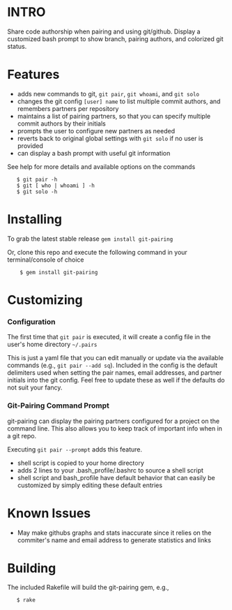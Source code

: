 # INTRO 

Share code authorship when pairing and using git/github.  Display a
customized bash prompt to show branch, pairing authors, and colorized
git status.

# Features

* adds new commands to git, `git pair`, `git whoami`, and `git solo`
* changes the git config `[user] name` to list multiple commit authors, and remembers partners per repository
* maintains a list of pairing partners, so that you can specify multiple commit authors by their initials
* prompts the user to configure new partners as needed
* reverts back to original global settings with `git solo` if no user is provided
* can display a bash prompt with useful git information

See help for more details and available options on the commands

```
   $ git pair -h
   $ git [ who | whoami ] -h
   $ git solo -h
```

# Installing

To grab the latest stable release `gem install git-pairing`

Or, clone this repo and execute the following command in your
terminal/console of choice

```
    $ gem install git-pairing 
```

# Customizing

### Configuration

The first time that `git pair` is executed, it will create a config file
in the user's home directory `~/.pairs`

This is just a yaml file that you can edit manually or update via the
available commands (e.g., `git pair --add sq`).  Included in the config is
the default delimiters used when setting the pair names, email
addresses, and partner initials
into the git config.  Feel free to update these as well if the defaults
do not suit your fancy.

### Git-Pairing Command Prompt

git-pairing can display the pairing partners configured for a project on the
command line. This also allows you to keep track of important info when in a git repo.

Executing `git pair --prompt` adds this feature.
* shell script is copied to your home directory
* adds 2 lines to your .bash_profile/.bashrc to source a shell script
* shell script and bash_profile have default behavior that can easily be
customized by simply editing these default entries

# Known Issues

* May make githubs graphs and stats inaccurate since it relies on the commiter's 
name and email address to generate statistics and links

# Building

The included Rakefile will build the git-pairing gem, e.g.,

```
   $ rake
```
